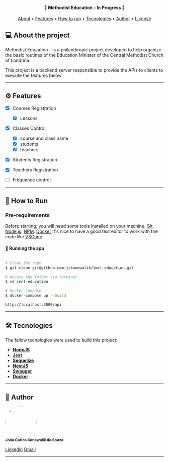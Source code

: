 <h4 align="center"> 
	🚧  Methodist Education - In Progress 🚧
</h4>
<p align="center">
 <a href="#-about-the-project">About</a> •
 <a href="#-features">Features</a> •
 <a href="#-how-to-run">How to run</a> • 
 <a href="#-tecnologies">Tecnologies</a> • 
 <a href="#-author">Author</a> • 
 <a href="#user-content-license">License</a>
</p>

## 💻 About the project

Methodist Education - is a philanthropic project developed to help organize the basic routines of the Education Minister of the Central Methodist Church of Londrina.

This project is a backend server responsible to provide the APIs to clients to execute the features below

---

## ⚙️ Features

- [x] Courses Registration
  - [x] Lessons
- [x] Classes Control:

  - [x] course and class name
  - [x] students
  - [x] teachers

- [x] Students Registration
- [x] Teachers Registration
- [ ] Frequence control

---

## 🚀 How to Run

### Pre-requirements

Before starting, you will need some tools installed on your machine.
[Git](https://git-scm.com). [Node.js](https://nodejs.org/en/). [NPM](https://www.npmjs.com/). [Docker](https://www.docker.com/products/docker-desktop)
It's nice to have a good text editor to work with the code like [VSCode](https://code.visualstudio.com/)

#### 🧭 Running the app

```bash

# Clone the repo
$ git clone git@github.com:jckonewalik/imcl-education.git

# Access the folder via terminal
$ cd imcl-education

# Docker Compose
$ docker-compose up --build

http://localhost:3000/api

```

---

## 🛠 Tecnologies

The fallow tecnologies were used to build this project:

- **[NodeJS](https://nodejs.org/en/)**
- **[Jest](https://jestjs.io/)**
- **[Sequelize](https://sequelize.org/)**
- **[NestJS](https://nestjs.com/)**
- **[Swagger](https://swagger.io/)**
- **[Docker](https://www.docker.com/)**

---

## 🦸 Author

<a href="https://github.com/jckonewalik">
 <img style="border-radius: 50%;" src="https://avatars.githubusercontent.com/u/8429781?v=4" width="100px;" alt=""/>
 <br />
 <sub><b>João Carlos Konewalik de Souza</b></sub></a> <a href="https://github.com/jckonewalik" title="JCS Tecnologia"></a>
 <br />

[Linkedin](https://www.linkedin.com/in/jckonewalik/)
[Gmail](mailto:joaocksouza@gmail.com)

---
